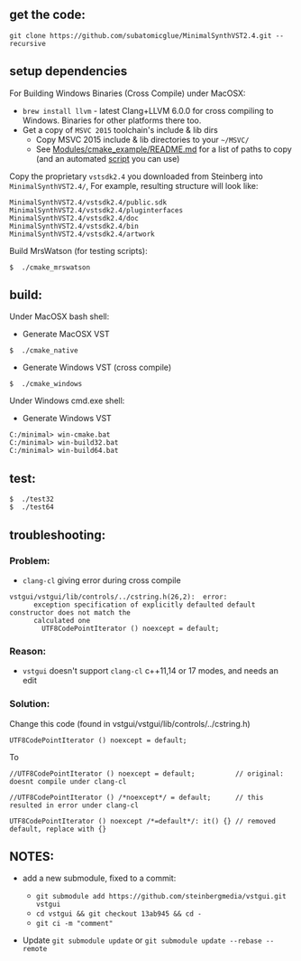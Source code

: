 
## get the code:

```
git clone https://github.com/subatomicglue/MinimalSynthVST2.4.git --recursive
```

## setup dependencies

For Building Windows Binaries (Cross Compile) under MacOSX:
- `brew install llvm` - latest Clang+LLVM 6.0.0 for cross compiling to Windows.  Binaries for other platforms there too.
- Get a copy of `MSVC 2015` toolchain's include & lib dirs
  * Copy MSVC 2015 include & lib directories to your `~/MSVC/`
  * See [Modules/cmake_example/README.md](https://github.com/subatomicglue/cross-compile-macosx-clang-windows-msvc/tree/master/cmake_example#install-msvc-and-clang-compiler) for a list of paths to copy (and an automated [script](https://github.com/subatomicglue/cross-compile-macosx-clang-windows-msvc/tree/master/cmake_example/Modules/Platform/copy_msvc) you can use)

Copy the proprietary `vstsdk2.4` you downloaded from Steinberg into `MinimalSynthVST2.4/`, For example, resulting structure will look like:
```
MinimalSynthVST2.4/vstsdk2.4/public.sdk
MinimalSynthVST2.4/vstsdk2.4/pluginterfaces
MinimalSynthVST2.4/vstsdk2.4/doc
MinimalSynthVST2.4/vstsdk2.4/bin
MinimalSynthVST2.4/vstsdk2.4/artwork
```

Build MrsWatson (for testing scripts):
```
$  ./cmake_mrswatson
```

## build:

Under MacOSX bash shell:
- Generate MacOSX VST
```
$  ./cmake_native
```
- Generate Windows VST (cross compile)
```
$  ./cmake_windows
```

Under Windows cmd.exe shell:
- Generate Windows VST
```
C:/minimal> win-cmake.bat
C:/minimal> win-build32.bat
C:/minimal> win-build64.bat
```

## test:
```
$  ./test32
$  ./test64
```


## troubleshooting:

### Problem:
  - `clang-cl` giving error during cross compile
```
vstgui/vstgui/lib/controls/../cstring.h(26,2):  error:
      exception specification of explicitly defaulted default constructor does not match the
      calculated one
        UTF8CodePointIterator () noexcept = default;
```
### Reason:
  - `vstgui` doesn't support `clang-cl` c++11,14 or 17 modes, and needs an edit
### Solution:

Change this code (found in vstgui/vstgui/lib/controls/../cstring.h)
```
UTF8CodePointIterator () noexcept = default;
```
To
```
//UTF8CodePointIterator () noexcept = default;          // original: doesnt compile under clang-cl

//UTF8CodePointIterator () /*noexcept*/ = default;      // this resulted in error under clang-cl

UTF8CodePointIterator () noexcept /*=default*/: it() {} // removed default, replace with {}

```

## NOTES:

- add a new submodule, fixed to a commit:
  * `git submodule add https://github.com/steinbergmedia/vstgui.git vstgui`
  * `cd vstgui && git checkout 13ab945 && cd -`
  * `git ci -m "comment"`

- Update `git submodule update` or `git submodule update --rebase --remote`

